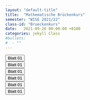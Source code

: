 ```yaml
---
layout: "default-title"
title:  "Mathematische Brückenkurs"
semester: "WISE 2021/22"
class-id: "Brueckenkurs"
date:   2021-09-26 00:00:00 +0100
categories: jekyll Class
#bullets:
#  - ""
---
```

  

<div class="container">
    <div class="center">
        <a href="{{site.baseurl}}/assets/content/Teaching/Brueckenkurs/Uebungsblaetter/Blatt01.pdf" target="_blank"><button class="button-new shadow">Blatt 01</button></a>
    </div>
</div>

<div class="container">
    <div class="center">
        <a href="{{site.baseurl}}/assets/content/Teaching/Brueckenkurs/Uebungsblaetter/Blatt01.pdf" target="_blank"><button class="button-new shadow">Blatt 01</button></a>
    </div>
</div>

<div class="container">
    <div class="center">
        <a href="{{site.baseurl}}/assets/content/Teaching/Brueckenkurs/Uebungsblaetter/Blatt01.pdf" target="_blank"><button class="button-new shadow">Blatt 01</button></a>
    </div>
</div>

<div class="container">
    <div class="center">
        <a href="{{site.baseurl}}/assets/content/Teaching/Brueckenkurs/Uebungsblaetter/Blatt01.pdf" target="_blank"><button class="button-new shadow">Blatt 01</button></a>
    </div>
</div>

<div class="container">
    <div class="center">
        <a href="{{site.baseurl}}/assets/content/Teaching/Brueckenkurs/Uebungsblaetter/Blatt01.pdf" target="_blank"><button class="button-new shadow">Blatt 01</button></a>
    </div>
</div>

<div class="container">
    <div class="center">
        <a href="{{site.baseurl}}/assets/content/Teaching/Brueckenkurs/Uebungsblaetter/Blatt01.pdf" target="_blank"><button class="button-new shadow">Blatt 01</button></a>
    </div>
</div>

